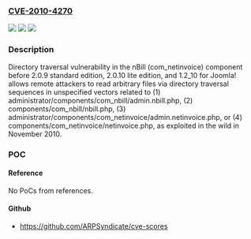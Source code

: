 ### [CVE-2010-4270](https://cve.mitre.org/cgi-bin/cvename.cgi?name=CVE-2010-4270)
![](https://img.shields.io/static/v1?label=Product&message=n%2Fa&color=blue)
![](https://img.shields.io/static/v1?label=Version&message=n%2Fa&color=blue)
![](https://img.shields.io/static/v1?label=Vulnerability&message=n%2Fa&color=brighgreen)

### Description

Directory traversal vulnerability in the nBill (com_netinvoice) component before 2.0.9 standard edition, 2.0.10 lite edition, and 1.2_10 for Joomla! allows remote attackers to read arbitrary files via directory traversal sequences in unspecified vectors related to (1) administrator/components/com_nbill/admin.nbill.php, (2) components/com_nbill/nbill.php, (3) administrator/components/com_netinvoice/admin.netinvoice.php, or (4) components/com_netinvoice/netinvoice.php, as exploited in the wild in November 2010.

### POC

#### Reference
No PoCs from references.

#### Github
- https://github.com/ARPSyndicate/cve-scores

